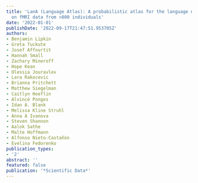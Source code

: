 ```yaml
---
title: 'LanA (Language Atlas): A probabilistic atlas for the language network based
  on fMRI data from >800 individuals'
date: '2022-01-01'
publishDate: '2022-09-17T21:47:51.953705Z'
authors:
- Benjamin Lipkin
- Greta Tuckute
- Josef Affourtit
- Hannah Small
- Zachary Mineroff
- Hope Kean
- Olessia Jouravlev
- Lara Rakocevic
- Brianna Pritchett
- Matthew Siegelman
- Caitlyn Hoeflin
- Alvincé Pongos
- Idan A. Blank
- Melissa Kline Struhl
- Anna A Ivanova
- Steven Shannon
- Aalok Sathe
- Malte Hoffmann
- Alfonso Nieto-Castañón
- Evelina Fedorenko
publication_types:
- '2'
abstract: ''
featured: false
publication: '*Scientific Data*'
---
```

